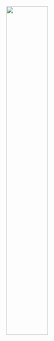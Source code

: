 <div align="left">
  <img align="left" width="47%" src="https://github-readme-stats.vercel.app/api/top-langs/?username=Ejdm1&layout=compact" />
</div>
